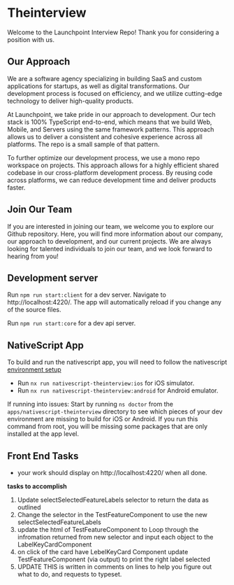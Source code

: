 # Theinterview

Welcome to the Launchpoint Interview Repo! Thank you for considering a position with us.

## Our Approach

We are a software agency specializing in building SaaS and custom applications for startups, as well as digital transformations. Our development process is focused on efficiency, and we utilize cutting-edge technology to deliver high-quality products.

At Launchpoint, we take pride in our approach to development. Our tech stack is 100% TypeScript end-to-end, which means that we build Web, Mobile, and Servers using the same framework patterns. This approach allows us to deliver a consistent and cohesive experience across all platforms. The repo is a small sample of that pattern.

To further optimize our development process, we use a mono repo workspace on projects. This approach allows for a highly efficient shared codebase in our cross-platform development process. By reusing code across platforms, we can reduce development time and deliver products faster.

## Join Our Team

If you are interested in joining our team, we welcome you to explore our Github repository. Here, you will find more information about our company, our approach to development, and our current projects. We are always looking for talented individuals to join our team, and we look forward to hearing from you!

## Development server

Run `npm run start:client` for a dev server. Navigate to http://localhost:4220/. The app will automatically reload if you change any of the source files.

Run `npm run start:core` for a dev api server.

## NativeScript App

To build and run the nativescript app, you will need to follow the nativescript [environment setup](https://docs.nativescript.org/environment-setup.html)
- Run `nx run nativescript-theinterview:ios` for iOS simulator.
- Run `nx run nativescript-theinterview:android` for Android emulator.

If running into issues:
Start by running `ns doctor` from the `apps/nativescript-theinterview` directory to see which pieces of your dev environment are missing to build for iOS or Android. If you run this command from root, you will be missing some packages that are only installed at the app level.


## Front End Tasks
- your work should display on http://localhost:4220/ when all done.

**tasks to accomplish**
1. Update selectSelectedFeatureLabels selector to return the data as outlined
2. Change the selector in the TestFeatureComponent to use the new selectSelectedFeatureLabels
3. update the html of TestFeatureComponent to Loop through the infromation returned from new selector and input each object to the LabelKeyCardComponent
4. on click of the card have LebelKeyCard Component update TestFeatureComponent (via output) to print the right label selected
5. UPDATE THIS is written in comments on lines to help you figure out what to do, and requests to typeset.